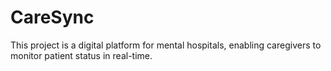 # CareSync
This project is a digital platform for mental hospitals, enabling caregivers to monitor patient status in real-time.
